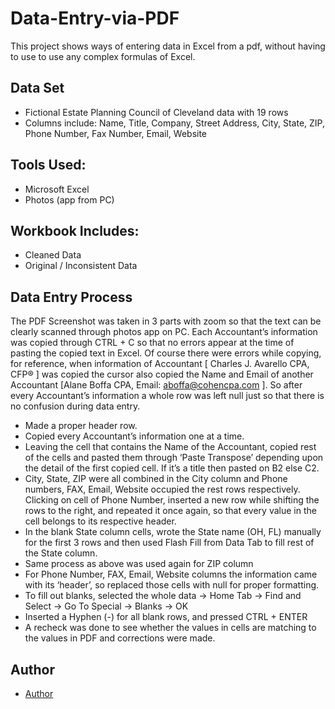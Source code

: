 # Data-Entry-via-PDF
This project shows ways of entering data in Excel from a pdf, without having to use to use any complex formulas of Excel.
## Data Set
- Fictional Estate Planning Council of Cleveland data with 19 rows
- Columns include: Name, Title,	Company,	Street Address,	City,	State,	ZIP,	Phone Number,	Fax Number,	Email,	Website
## Tools Used:
- Microsoft Excel
- Photos (app from PC) 
## Workbook Includes:
- Cleaned Data
- Original / Inconsistent Data
## Data Entry Process
The PDF Screenshot was taken in 3 parts with zoom so that the text can be clearly scanned through photos app on PC. Each Accountant’s information was copied through CTRL + C so that no errors appear at the time of pasting the copied text in Excel. Of course there were errors while copying, for reference, when information of Accountant [ Charles J. Avarello CPA, CFP® ] was copied the cursor also copied the Name and Email of another Accountant [Alane Boffa CPA, Email: aboffa@cohencpa.com ]. So after every Accountant’s information a whole row was left null just so that there is no confusion during data entry.
-	Made a proper header row.
-	Copied every Accountant’s information one at a time.
-	Leaving the cell that contains the Name of the Accountant, copied rest of the cells and pasted them through ‘Paste Transpose’ depending upon the detail of the first copied cell. If it’s a title then pasted on B2 else C2.
-	City, State, ZIP were all combined in the City column and Phone numbers, FAX, Email, Website occupied the rest rows respectively. Clicking on cell of Phone Number, inserted a new row while shifting the rows to the right, and repeated it once again, so that every value in the cell belongs to its respective header.
-	In the blank State column cells, wrote the State name (OH, FL) manually for the first 3 rows and then used Flash Fill from Data Tab to fill rest of the State column. 
-	Same process as above was used again for ZIP column
-	For Phone Number, FAX, Email, Website columns the information came with its ‘header’, so replaced those cells with null for proper formatting.
-	To fill out blanks, selected the whole data -> Home Tab -> Find and Select -> Go To Special -> Blanks -> OK
-	Inserted a Hyphen (-) for all blank rows, and pressed CTRL + ENTER 
-	A recheck was done to see whether the values in cells are matching to the values in PDF and corrections were made.
## Author
- <a href="https://github.com/Saniamuqthar">Author</a>
